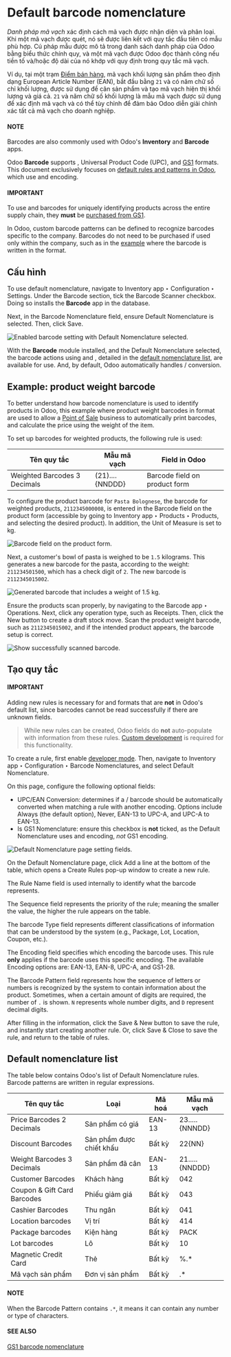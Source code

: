 # Default barcode nomenclature

*Danh pháp mã vạch* xác định cách mã vạch được nhận diện và phân loại. Khi một mã vạch được quét, nó sẽ được liên kết với quy tắc đầu tiên có mẫu phù hợp. Cú pháp mẫu được mô tả trong danh sách danh pháp của Odoo bằng biểu thức chính quy, và một mã vạch được Odoo đọc thành công nếu tiền tố và/hoặc độ dài của nó khớp với quy định trong quy tắc mã vạch.

Ví dụ, tại một trạm [Điểm bán hàng](../../../sales/point_of_sale.md), mã vạch khối lượng sản phẩm theo định dạng European Article Number (EAN), bắt đầu bằng `21` và có năm chữ số chỉ khối lượng, được sử dụng để cân sản phẩm và tạo mã vạch hiện thị khối lượng và giá cả. `21` và năm chữ số khối lượng là mẫu mã vạch được sử dụng để xác định mã vạch và có thể tùy chỉnh để đảm bảo Odoo diễn giải chính xác tất cả mã vạch cho doanh nghiệp.

#### NOTE
Barcodes are also commonly used with Odoo's **Inventory** and **Barcode** apps.

Odoo **Barcode** supports , Universal Product Code (UPC), and [GS1](gs1_nomenclature.md)
formats. This document exclusively focuses on [default rules and patterns in Odoo](#barcode-operations-default-nomenclature-list), which use  and  encoding.

#### IMPORTANT
To use  and  barcodes for uniquely identifying products across the entire supply chain,
they **must** be [purchased from GS1](https://www.gs1.org/standards/get-barcodes).

In Odoo, custom barcode patterns can be defined to recognize barcodes specific to the company.
Barcodes do not need to be purchased if used only within the company, such as in the
[example](#barcode-operations-product-weight) where the barcode is written in the 
format.

## Cấu hình

To use default nomenclature, navigate to Inventory app ‣ Configuration ‣
Settings. Under the Barcode section, tick the Barcode Scanner checkbox.
Doing so installs the **Barcode** app in the database.

Next, in the Barcode Nomenclature field, ensure Default Nomenclature is
selected. Then, click Save.

![Enabled barcode setting with Default Nomenclature selected.](barcode_nomenclature/enable-nomenclature.png)

With the **Barcode** module installed, and the Default Nomenclature selected, the
barcode actions using  and , detailed in the [default nomenclature list](#barcode-operations-default-nomenclature-list), are available for use. And, by default, Odoo
automatically handles / conversion.

<a id="barcode-operations-product-weight"></a>

## Example: product weight barcode

To better understand how barcode nomenclature is used to identify products in Odoo, this example
where product weight barcodes in  format are used to allow a [Point of Sale](../../../sales/point_of_sale.md) business to automatically print barcodes, and calculate the price
using the weight of the item.

To set up barcodes for weighted products, the following rule is used:

| Tên quy tắc                  | Mẫu mã vạch     | Field in Odoo                 |
|------------------------------|-----------------|-------------------------------|
| Weighted Barcodes 3 Decimals | (21)....{NNDDD} | Barcode field on product form |

To configure the product barcode for `Pasta Bolognese`, the  barcode for weighted products,
`2112345000008`, is entered in the Barcode field on the product form (accessible by
going to Inventory app ‣ Products ‣ Products, and selecting the desired
product). In addition, the Unit of Measure is set to kg.

![Barcode field on the product form.](barcode_nomenclature/barcode.png)

Next, a customer's bowl of pasta is weighed to be `1.5` kilograms. This generates a new barcode for
the pasta, according to the weight: `211234501500`, which has a check digit of `2`. The new barcode
is `2112345015002`.

![Generated barcode that includes a weight of 1.5 kg.](barcode_nomenclature/weighted-barcode.png)

Ensure the products scan properly, by navigating to the Barcode app ‣ Operations.
Next, click any operation type, such as Receipts. Then, click the New button
to create a draft stock move. Scan the product weight barcode, such as `2112345015002`, and if the
intended product appears, the barcode setup is correct.

![Show successfully scanned barcode.](barcode_nomenclature/barcode-scan.png)

## Tạo quy tắc

#### IMPORTANT
Adding new rules is necessary for  and  formats that are **not** in Odoo's default
list, since barcodes cannot be read successfully if there are unknown fields.

> While new rules can be created, Odoo fields do **not** auto-populate with information from these
> rules. [Custom development](https://www.odoo.com/appointment/132) is required for this
> functionality.

To create a rule, first enable [developer mode](../../../general/developer_mode.md#developer-mode). Then, navigate to
Inventory app ‣ Configuration ‣ Barcode Nomenclatures, and select
Default Nomenclature.

On this page, configure the following optional fields:

- UPC/EAN Conversion: determines if a / barcode should be automatically
  converted when matching a rule with another encoding. Options include Always (the
  default option), Never, EAN-13 to UPC-A, and UPC-A to EAN-13.
- Is GS1 Nomenclature: ensure this checkbox is **not** ticked, as the
  Default Nomenclature uses  and  encoding, *not* GS1 encoding.

![Default Nomenclature page setting fields.](barcode_nomenclature/rule-config.png)

On the Default Nomenclature page, click Add a line at the bottom of the
table, which opens a Create Rules pop-up window to create a new rule.

The Rule Name field is used internally to identify what the barcode represents.

The Sequence field represents the priority of the rule; meaning the smaller the value,
the higher the rule appears on the table.

The barcode Type field represents different classifications of information that can be
understood by the system (e.g., Package, Lot, Location,
Coupon, etc.).

The Encoding field specifies which encoding the barcode uses. This rule **only** applies
if the barcode uses this specific encoding. The available Encoding options are:
EAN-13, EAN-8, UPC-A, and GS1-28.

The Barcode Pattern field represents how the sequence of letters or numbers is
recognized by the system to contain information about the product. Sometimes, when a certain amount
of digits are required, the number of `.` is shown. `N` represents whole number digits, and `D`
represent decimal digits.

After filling in the information, click the Save & New button to save the rule, and
instantly start creating another rule. Or, click Save & Close to save the rule, and
return to the table of rules.

<a id="barcode-operations-default-nomenclature-list"></a>

## Default nomenclature list

The table below contains Odoo's list of Default Nomenclature rules. Barcode patterns are
written in regular expressions.

| Tên quy tắc                 | Loại                     | Mã hoá   | Mẫu mã vạch    |
|-----------------------------|--------------------------|----------|----------------|
| Price Barcodes 2 Decimals   | Sản phẩm có giá          | EAN-13   | 23.....{NNNDD} |
| Discount Barcodes           | Sản phẩm được chiết khấu | Bất kỳ   | 22{NN}         |
| Weight Barcodes 3 Decimals  | Sản phẩm đã cân          | EAN-13   | 21.....{NNDDD} |
| Customer Barcodes           | Khách hàng               | Bất kỳ   | 042            |
| Coupon & Gift Card Barcodes | Phiếu giảm giá           | Bất kỳ   | 043|044        |
| Cashier Barcodes            | Thu ngân                 | Bất kỳ   | 041            |
| Location barcodes           | Vị trí                   | Bất kỳ   | 414            |
| Package barcodes            | Kiện hàng                | Bất kỳ   | PACK           |
| Lot barcodes                | Lô                       | Bất kỳ   | 10             |
| Magnetic Credit Card        | Thẻ                      | Bất kỳ   | %.\*           |
| Mã vạch sản phẩm            | Đơn vị sản phẩm          | Bất kỳ   | .\*            |

#### NOTE
When the Barcode Pattern contains `.*`, it means it can contain any number or type of
characters.

#### SEE ALSO
[GS1 barcode nomenclature](gs1_nomenclature.md)
